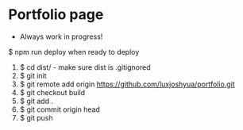 # Portfolio page
* Always work in progress!


$ npm run deploy when ready to deploy
1. $ cd dist/ - make sure dist is .gitignored
2. $ git init
3. $ git remote add origin https://github.com/luxjoshyua/portfolio.git
4. $ git checkout build
5. $ git add .
6. $ git commit origin head
7. $ git push
